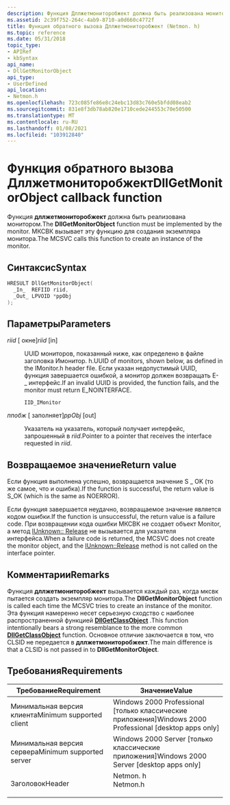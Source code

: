 ```yaml
---
description: Функция Дллжетмониторобжект должна быть реализована монитором. МКСВК вызывает эту функцию для создания экземпляра монитора.
ms.assetid: 2c39f752-264c-4ab9-8710-a0d660c4772f
title: Функция обратного вызова Дллжетмониторобжект (Netmon. h)
ms.topic: reference
ms.date: 05/31/2018
topic_type:
- APIRef
- kbSyntax
api_name:
- DllGetMonitorObject
api_type:
- UserDefined
api_location:
- Netmon.h
ms.openlocfilehash: 723c085fe86e8c24ebc13d83c760e5bfdd08eab2
ms.sourcegitcommit: 831e8f3db78ab820e1710cede244553c70e50500
ms.translationtype: MT
ms.contentlocale: ru-RU
ms.lasthandoff: 01/08/2021
ms.locfileid: "103912840"
---
```

# <a name="dllgetmonitorobject-callback-function"></a><span data-ttu-id="73916-104">Функция обратного вызова Дллжетмониторобжект</span><span class="sxs-lookup"><span data-stu-id="73916-104">DllGetMonitorObject callback function</span></span>

<span data-ttu-id="73916-105">Функция **дллжетмониторобжект** должна быть реализована монитором.</span><span class="sxs-lookup"><span data-stu-id="73916-105">The **DllGetMonitorObject** function must be implemented by the monitor.</span></span> <span data-ttu-id="73916-106">МКСВК вызывает эту функцию для создания экземпляра монитора.</span><span class="sxs-lookup"><span data-stu-id="73916-106">The MCSVC calls this function to create an instance of the monitor.</span></span>

## <a name="syntax"></a><span data-ttu-id="73916-107">Синтаксис</span><span class="sxs-lookup"><span data-stu-id="73916-107">Syntax</span></span>


```C++
HRESULT DllGetMonitorObject(
  _In_  REFIID riid,
  _Out_ LPVOID *ppObj
);
```



## <a name="parameters"></a><span data-ttu-id="73916-108">Параметры</span><span class="sxs-lookup"><span data-stu-id="73916-108">Parameters</span></span>

<dl> <dt>

<span data-ttu-id="73916-109">*riid* \[ окне\]</span><span class="sxs-lookup"><span data-stu-id="73916-109">*riid* \[in\]</span></span>
</dt> <dd>

<span data-ttu-id="73916-110">UUID мониторов, показанный ниже, как определено в файле заголовка Имонитор. h.</span><span class="sxs-lookup"><span data-stu-id="73916-110">UUID of monitors, shown below, as defined in the IMonitor.h header file.</span></span> <span data-ttu-id="73916-111">Если указан недопустимый UUID, функция завершается ошибкой, а монитор должен возвращать E- \_ интерфейс.</span><span class="sxs-lookup"><span data-stu-id="73916-111">If an invalid UUID is provided, the function fails, and the monitor must return E\_NOINTERFACE.</span></span>

``` syntax
IID_IMonitor
```

</dd> <dt>

<span data-ttu-id="73916-112">*ппобж* \[ заполняет\]</span><span class="sxs-lookup"><span data-stu-id="73916-112">*ppObj* \[out\]</span></span>
</dt> <dd>

<span data-ttu-id="73916-113">Указатель на указатель, который получает интерфейс, запрошенный в *riid*.</span><span class="sxs-lookup"><span data-stu-id="73916-113">Pointer to a pointer that receives the interface requested in *riid*.</span></span>

</dd> </dl>

## <a name="return-value"></a><span data-ttu-id="73916-114">Возвращаемое значение</span><span class="sxs-lookup"><span data-stu-id="73916-114">Return value</span></span>

<span data-ttu-id="73916-115">Если функция выполнена успешно, возвращается значение S \_ OK (то же самое, что и ошибка).</span><span class="sxs-lookup"><span data-stu-id="73916-115">If the function is successful, the return value is S\_OK (which is the same as NOERROR).</span></span>

<span data-ttu-id="73916-116">Если функция завершается неудачно, возвращаемое значение является кодом ошибки.</span><span class="sxs-lookup"><span data-stu-id="73916-116">If the function is unsuccessful, the return value is a failure code.</span></span> <span data-ttu-id="73916-117">При возвращении кода ошибки МКСВК не создает объект Monitor, а метод [IUnknown:: Release](/windows/win32/api/unknwn/nf-unknwn-iunknown-release) не вызывается для указателя интерфейса.</span><span class="sxs-lookup"><span data-stu-id="73916-117">When a failure code is returned, the MCSVC does not create the monitor object, and the [IUnknown::Release](/windows/win32/api/unknwn/nf-unknwn-iunknown-release) method is not called on the interface pointer.</span></span>

## <a name="remarks"></a><span data-ttu-id="73916-118">Комментарии</span><span class="sxs-lookup"><span data-stu-id="73916-118">Remarks</span></span>

<span data-ttu-id="73916-119">Функция **дллжетмониторобжект** вызывается каждый раз, когда мксвк пытается создать экземпляр монитора.</span><span class="sxs-lookup"><span data-stu-id="73916-119">The **DllGetMonitorObject** function is called each time the MCSVC tries to create an instance of the monitor.</span></span> <span data-ttu-id="73916-120">Эта функция намеренно несет серьезную сходство с наиболее распространенной функцией [**DllGetClassObject**](/windows/win32/api/combaseapi/nf-combaseapi-dllgetclassobject) .</span><span class="sxs-lookup"><span data-stu-id="73916-120">This function intentionally bears a strong resemblance to the more common [**DllGetClassObject**](/windows/win32/api/combaseapi/nf-combaseapi-dllgetclassobject) function.</span></span> <span data-ttu-id="73916-121">Основное отличие заключается в том, что CLSID не передается в **дллжетмониторобжект**.</span><span class="sxs-lookup"><span data-stu-id="73916-121">The main difference is that a CLSID is not passed in to **DllGetMonitorObject**.</span></span>

## <a name="requirements"></a><span data-ttu-id="73916-122">Требования</span><span class="sxs-lookup"><span data-stu-id="73916-122">Requirements</span></span>



| <span data-ttu-id="73916-123">Требование</span><span class="sxs-lookup"><span data-stu-id="73916-123">Requirement</span></span> | <span data-ttu-id="73916-124">Значение</span><span class="sxs-lookup"><span data-stu-id="73916-124">Value</span></span> |
|-------------------------------------|-------------------------------------------------------------------------------------|
| <span data-ttu-id="73916-125">Минимальная версия клиента</span><span class="sxs-lookup"><span data-stu-id="73916-125">Minimum supported client</span></span><br/> | <span data-ttu-id="73916-126">Windows 2000 Professional \[только классические приложения\]</span><span class="sxs-lookup"><span data-stu-id="73916-126">Windows 2000 Professional \[desktop apps only\]</span></span><br/>                          |
| <span data-ttu-id="73916-127">Минимальная версия сервера</span><span class="sxs-lookup"><span data-stu-id="73916-127">Minimum supported server</span></span><br/> | <span data-ttu-id="73916-128">Windows 2000 Server \[только классические приложения\]</span><span class="sxs-lookup"><span data-stu-id="73916-128">Windows 2000 Server \[desktop apps only\]</span></span><br/>                                |
| <span data-ttu-id="73916-129">Заголовок</span><span class="sxs-lookup"><span data-stu-id="73916-129">Header</span></span><br/>                   | <dl> <span data-ttu-id="73916-130"><dt>Netmon. h</dt></span><span class="sxs-lookup"><span data-stu-id="73916-130"><dt>Netmon.h</dt></span></span> </dl> |



 

